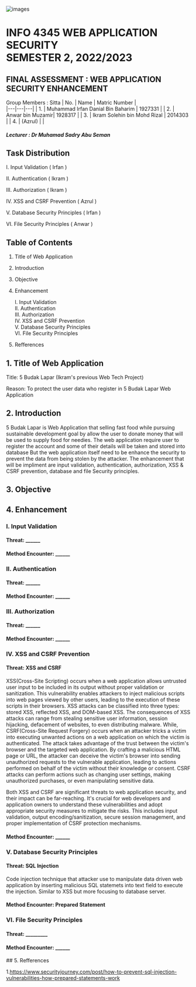 ![images](https://github.com/IrfanDanial1212/WASFinal_Assessment/assets/85051702/5d2c2e7f-314e-4416-8a8a-db9a5219f532)

# INFO 4345 WEB APPLICATION SECURITY <br> SEMESTER 2, 2022/2023 

<H2> FINAL ASSESSMENT : WEB APPLICATION SECURITY ENHANCEMENT </H2>

Group Members : Sitta 
| No. | Name | Matric Number |  
|---|---|---|
| 1. | Muhammad Irfan Danial Bin Baharim | 1927331 |
| 2. | Anwar bin Muzamir| 1928317 |
| 3. | Ikram Solehin bin Mohd Rizal | 2014303 |
| 4. | (Azrul) |  |

<h5>Lecturer : Dr Muhamad Sadry Abu Seman </h5>

## Task Distribution

I. Input Validation ( Irfan )

II. Authentication ( Ikram )

III. Authorization ( Ikram )

IV. XSS and CSRF Prevention ( Azrul )

V. Database Security Principles ( Irfan )

VI. File Security Principles ( Anwar )

## Table of Contents
1. Title of Web Application
2. Introduction
3. Objective
4. Enhancement
   
    I. Input Validation <br>
    II. Authentication <br>
    III. Authorization <br>
    IV. XSS and CSRF Prevention <br>
    V. Database Security Principles <br>
    VI. File Security Principles <br>

6. Refferences



## 1. Title of Web Application 

Title: 5 Budak Lapar (Ikram's previous Web Tech Project)

Reason: 
To protect the user data who register in 5 Budak Lapar Web Application

## 2. Introduction
5 Budak Lapar is Web Application that selling fast food while 
pursuing sustainable development goal by allow the user to donate
money that will be used to supply food for needies. The web application
require user to register the account and some of their details will 
be taken and stored into database But the web application itself need 
to be enhance the security to prevent the data from being stolen by the attacker. 
The enhancement that will be impliment are input validation, 
authentication, authorization, XSS & CSRF prevention, database and file Security principles.

## 3. Objective 


## 4. Enhancement

### I. Input Validation 

<H4>Threat: ______ </H4>

<H4>Method Encounter: ______ </H4>

### II. Authentication 

<H4>Threat: ______ </H4>

<H4>Method Encounter: ______ </H4>

### III. Authorization 

<H4>Threat: ______ </H4>

<H4>Method Encounter: ______ </H4>


### IV. XSS and CSRF Prevention 

<H4>Threat: XSS and CSRF</H4>

XSS(Cross-Site Scripting) occurs when a web application allows untrusted user input to be included in its output without proper validation or sanitization. This vulnerability enables attackers to inject malicious scripts into web pages viewed by other users, leading to the execution of these scripts in their browsers. XSS attacks can be classified into three types: stored XSS, reflected XSS, and DOM-based XSS. The consequences of XSS attacks can range from stealing sensitive user information, session hijacking, defacement of websites, to even distributing malware. While, CSRF(Cross-Site Request Forgery) occurs when an attacker tricks a victim into executing unwanted actions on a web application on which the victim is authenticated. The attack takes advantage of the trust between the victim's browser and the targeted web application. By crafting a malicious HTML page or URL, the attacker can deceive the victim's browser into sending unauthorized requests to the vulnerable application, leading to actions performed on behalf of the victim without their knowledge or consent. CSRF attacks can perform actions such as changing user settings, making unauthorized purchases, or even manipulating sensitive data.

Both XSS and CSRF are significant threats to web application security, and their impact can be far-reaching. It's crucial for web developers and application owners to understand these vulnerabilities and adopt appropriate security measures to mitigate the risks. This includes input validation, output encoding/sanitization, secure session management, and proper implementation of CSRF protection mechanisms.

<H4>Method Encounter: ______ </H4>

### V. Database Security Principles 

<H4>Threat: SQL Injection</H4>
Code injection technique that attacker use to manipulate data driven web application by inserting malicious SQL statemets into text field to execute the injection. Similar to XSS but more focusing to database server.

<H4>Method Encounter: Prepared Statement</H4>
 

### VI. File Security Principles 

<H4>Threat: _________ </H4>

<H4>Method Encounter: ______ </H4>
## 5. Refferences

1.https://www.securityjourney.com/post/how-to-prevent-sql-injection-vulnerabilities-how-prepared-statements-work <br>








